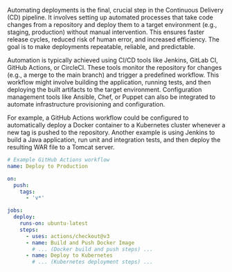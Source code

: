 Automating deployments is the final, crucial step in the Continuous Delivery (CD) pipeline. It involves setting up automated processes that take code changes from a repository and deploy them to a target environment (e.g., staging, production) without manual intervention. This ensures faster release cycles, reduced risk of human error, and increased efficiency. The goal is to make deployments repeatable, reliable, and predictable.

Automation is typically achieved using CI/CD tools like Jenkins, GitLab CI, GitHub Actions, or CircleCI. These tools monitor the repository for changes (e.g., a merge to the main branch) and trigger a predefined workflow. This workflow might involve building the application, running tests, and then deploying the built artifacts to the target environment. Configuration management tools like Ansible, Chef, or Puppet can also be integrated to automate infrastructure provisioning and configuration.

For example, a GitHub Actions workflow could be configured to automatically deploy a Docker container to a Kubernetes cluster whenever a new tag is pushed to the repository. Another example is using Jenkins to build a Java application, run unit and integration tests, and then deploy the resulting WAR file to a Tomcat server.

```yaml
# Example GitHub Actions workflow
name: Deploy to Production

on:
  push:
    tags:
      - 'v*'

jobs:
  deploy:
    runs-on: ubuntu-latest
    steps:
      - uses: actions/checkout@v3
      - name: Build and Push Docker Image
        # ... (Docker build and push steps) ...
      - name: Deploy to Kubernetes
        # ... (Kubernetes deployment steps) ...
```